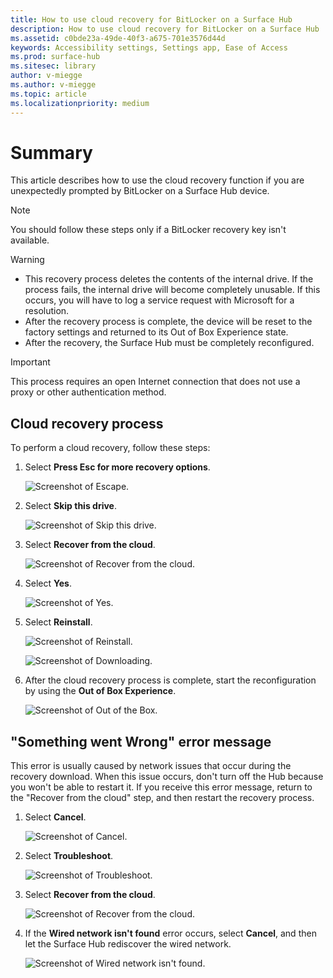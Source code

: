 ```yaml
---
title: How to use cloud recovery for BitLocker on a Surface Hub
description: How to use cloud recovery for BitLocker on a Surface Hub
ms.assetid: c0bde23a-49de-40f3-a675-701e3576d44d
keywords: Accessibility settings, Settings app, Ease of Access
ms.prod: surface-hub
ms.sitesec: library
author: v-miegge
ms.author: v-miegge
ms.topic: article
ms.localizationpriority: medium
---
```


# Summary

This article describes how to use the cloud recovery function if you are unexpectedly prompted by BitLocker on a Surface Hub device.

> [!NOTE]
> You should follow these steps only if a BitLocker recovery key isn't available.

> [!WARNING]
> * This recovery process deletes the contents of the internal drive. If the process fails, the internal drive will become completely unusable. If this occurs, you will have to log a service request with Microsoft for a resolution.
> * After the recovery process is complete, the device will be reset to the factory settings and returned to its Out of Box Experience state.
> * After the recovery, the Surface Hub must be completely reconfigured.

> [!IMPORTANT]
> This process requires an open Internet connection that does not use a proxy or other authentication method.

## Cloud recovery process

To perform a cloud recovery, follow these steps:

1. Select **Press Esc for more recovery options**.

   ![Screenshot of Escape.](images/01-escape.png)

1. Select **Skip this drive**.

   ![Screenshot of Skip this drive.](images/02-skip-this-drive.png)

1. Select **Recover from the cloud**.

   ![Screenshot of Recover from the cloud.](images/03-recover-from-cloud.png)

1. Select **Yes**.

   ![Screenshot of Yes.](images/04-yes.png)

1. Select **Reinstall**.

   ![Screenshot of Reinstall.](images/05a-reinstall.png)

   ![Screenshot of Downloading.](images/05b-downloading.png)

1. After the cloud recovery process is complete, start the reconfiguration by using the **Out of Box Experience**.

   ![Screenshot of Out of the Box.](images/06-out-of-box.png)

## "Something went Wrong" error message

This error is usually caused by network issues that occur during the recovery download. When this issue occurs, don't turn off the Hub because you won't be able to restart it. If you receive this error message, return to the "Recover from the cloud" step, and then restart the recovery process.

1. Select **Cancel**.

   ![Screenshot of Cancel.](images/07-cancel.png)

1. Select **Troubleshoot**.

   ![Screenshot of Troubleshoot.](images/08-troubleshoot.png)

1. Select **Recover from the cloud**.

   ![Screenshot of Recover from the cloud.](images/09-recover-from-cloud2.png)

1. If the **Wired network isn't found** error occurs, select **Cancel**, and then let the Surface Hub rediscover the wired network.

   ![Screenshot of Wired network isn't found.](images/10-cancel.png)